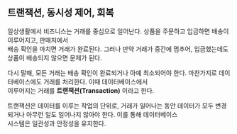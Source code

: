 ## 트랜잭션, 동시성 제어, 회복
일상생활에서 비즈니스는 거래를 중심으로 일어난다. 상품을 주문하고 입금하면 배송이 이루어지고, 판매처에서  
배송 확인을 마치면 거래가 완료된다. 그러나 만약 거래가 중간에 멈추어, 입금했는데도 상품이 배송되지 않으면 문제가 된다.

다시 말해, 모든 거래는 배송 확인이 완료되거나 아예 최소되어야 한다. 마찬가지로 데이터베이스에도 거래를 처리한다. 이때 데이터베이스에서  
이루어지는 거래를 **트랜잭션(Transaction)** 이라고 한다.

트랜잭션은 데이터를 이루는 작업의 단위로, 거래가 일어나는 동안 데이터가 모두 변경되거나 아무런 일도 일어나지 않아야 한다. 이를 통해 데이터베이스  
시스템은 일관성과 안정성을 유지한다.